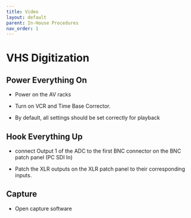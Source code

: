 ```yaml
---
title: Video
layout: default
parent: In-House Procedures
nav_order: 1
---
```


# VHS Digitization
## Power Everything On
- Power on the AV racks

- Turn on VCR and Time Base Corrector.

- By default, all settings should be set correctly for playback

## Hook Everything Up
- connect Output 1 of the ADC to the first BNC connector on the BNC patch panel (PC SDI In)

- Patch the XLR outputs on the XLR patch panel to their corresponding inputs.

## Capture
- Open capture software
